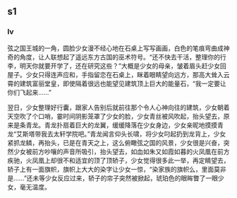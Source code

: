 ## s1
### lv
弦之国王城的一角，圆脸少女漫不经心地在石桌上写写画画，白色的笔痕弯曲成神奇的角度，让人联想起了遥远东方古国的巫术符号。“还不快去干活，整理你的行李，明天你就要开学了，还在研究这些？”大概是少女的母亲，皱着眉头赶少女回屋子。少女只得连声应和，手指留恋在石桌上，眯着眼睛望向远方，那高大耸入云霄的建筑富丽堂皇，即使隔着很远也能望见建筑顶上巨大的能量石，“我一定要让你们飞起来……”

翌日，少女整理好行囊，跟家人告别后就前往那个令人心神向往的建筑，少女朝着天空吹了个口哨，霎时间阴影笼罩了少女的脸，少女青丝被风吹起，抬头望去，原来是条青龙。青龙扑扇着巨大的龙翼，缓缓降落在少女身边，少女亲昵地摸摸青龙“艾斯塔带我去太轩学院吧。”青龙闻言仰头长啸，将少女叼起扔到龙背上，少女紧抓龙鳞，再抬头，已是在青天之上，这么俯瞰弦之国的风景，少女很是兴奋，突然少女被前方吵嚷的声音所吸引，抬头望去，如血如朱又如霞如暮的火凤凰在前方疾驰，火凤凰上却很不和适宜的顶了顶轿子，少女觉得很多此一举，再定睛望去，轿子上有一面旗帜，旗帜上大大的染字让少女一惊，“染家族的旗帜么，里面莫非是……”还未等少女反应过来，轿子的帘子突然被掀起，琥珀色的眼眸瞥了一眼少女，毫无温度。